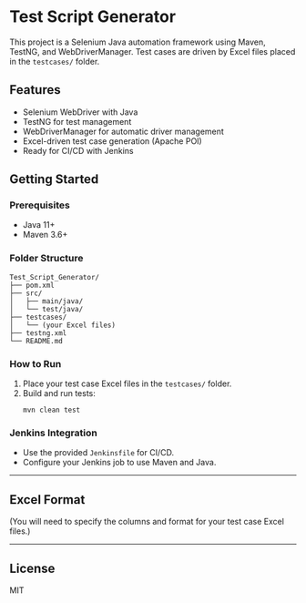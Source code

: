 # Test Script Generator

This project is a Selenium Java automation framework using Maven, TestNG, and WebDriverManager. Test cases are driven by Excel files placed in the `testcases/` folder.

## Features
- Selenium WebDriver with Java
- TestNG for test management
- WebDriverManager for automatic driver management
- Excel-driven test case generation (Apache POI)
- Ready for CI/CD with Jenkins

## Getting Started

### Prerequisites
- Java 11+
- Maven 3.6+

### Folder Structure
```
Test_Script_Generator/
├── pom.xml
├── src/
│   ├── main/java/
│   └── test/java/
├── testcases/
│   └── (your Excel files)
├── testng.xml
└── README.md
```

### How to Run
1. Place your test case Excel files in the `testcases/` folder.
2. Build and run tests:
   ```
   mvn clean test
   ```

### Jenkins Integration
- Use the provided `Jenkinsfile` for CI/CD.
- Configure your Jenkins job to use Maven and Java.

---

## Excel Format
(You will need to specify the columns and format for your test case Excel files.)

---

## License
MIT 